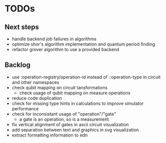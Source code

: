 # TODOs

## Next steps
* handle backend job failures in algorithms
* optimize shor's algorithm implementation and quantum period finding
* refactor grover algorithm to use a provided backend

## Backlog
* use :operation-registry/operation-id instead of ::operation-type in circuit
  and other namespaces
* check qubit mapping on circuit tansformations
  * check usage of qubit mapping on measure operations
* reduce code duplication
* check for missing type hints in calculations to improve simulator performance
* check for inconsistant usage of "operation"/"gate"
  * a gate is an operation, so is a measurement
* fix vertical alignment of gates in ascii circuit visualization
* add separation between text and graphics in svg visualization
* extract formatting information to edn
